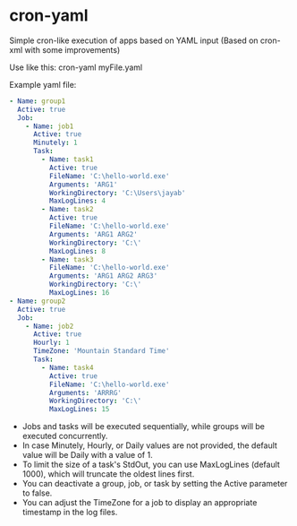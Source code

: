 # cron-yaml

Simple cron-like execution of apps based on YAML input (Based on cron-xml with some improvements)

Use like this: cron-yaml myFile.yaml

Example yaml file:
```yaml
- Name: group1
  Active: true
  Job:
    - Name: job1
      Active: true
      Minutely: 1
      Task:
        - Name: task1
          Active: true
          FileName: 'C:\hello-world.exe'
          Arguments: 'ARG1'
          WorkingDirectory: 'C:\Users\jayab'
          MaxLogLines: 4
        - Name: task2
          Active: true
          FileName: 'C:\hello-world.exe'
          Arguments: 'ARG1 ARG2'
          WorkingDirectory: 'C:\'
          MaxLogLines: 8
        - Name: task3
          FileName: 'C:\hello-world.exe'
          Arguments: 'ARG1 ARG2 ARG3'
          WorkingDirectory: 'C:\'
          MaxLogLines: 16
- Name: group2
  Active: true
  Job:
    - Name: job2
      Active: true
      Hourly: 1
      TimeZone: 'Mountain Standard Time'
      Task:
        - Name: task4
          Active: true
          FileName: 'C:\hello-world.exe'
          Arguments: 'ARRRG'
          WorkingDirectory: 'C:\'
          MaxLogLines: 15
```

- Jobs and tasks will be executed sequentially, while groups will be executed concurrently.
- In case Minutely, Hourly, or Daily values are not provided, the default value will be Daily with a value of 1.
- To limit the size of a task's StdOut, you can use MaxLogLines (default 1000), which will truncate the oldest lines first.
- You can deactivate a group, job, or task by setting the Active parameter to false.
- You can adjust the TimeZone for a job to display an appropriate timestamp in the log files.





